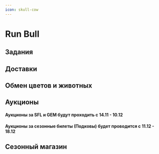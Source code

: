 ```yaml
---
icon: skull-cow
---
```


# Run Bull

## Задания

## Доставки

## Обмен цветов и животных&#x20;

## Аукционы&#x20;

#### Аукционы за SFL и  GEM будут проходить с 14.11 - 10.12&#x20;

#### Аукционы за сезонные билеты (Подковы) будет проводится с 11.12 - 18.12

## Сезонный магазин

